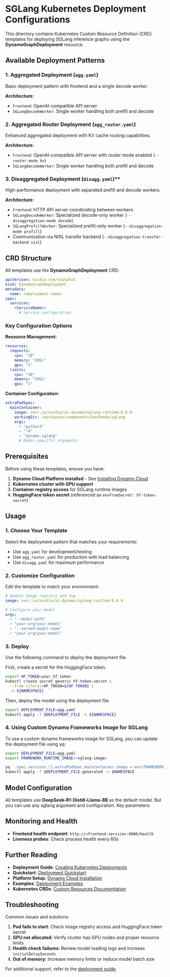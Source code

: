 # SGLang Kubernetes Deployment Configurations

This directory contains Kubernetes Custom Resource Definition (CRD) templates for deploying SGLang inference graphs using the **DynamoGraphDeployment** resource.

## Available Deployment Patterns

### 1. **Aggregated Deployment** (`agg.yaml`)
Basic deployment pattern with frontend and a single decode worker.

**Architecture:**
- `Frontend`: OpenAI-compatible API server
- `SGLangDecodeWorker`: Single worker handling both prefill and decode

### 2. **Aggregated Router Deployment** (`agg_router.yaml`)
Enhanced aggregated deployment with KV cache routing capabilities.

**Architecture:**
- `Frontend`: OpenAI-compatible API server with router mode enabled (`--router-mode kv`)
- `SGLangDecodeWorker`: Single worker handling both prefill and decode

### 3. **Disaggregated Deployment** (`disagg.yaml`)**
High-performance deployment with separated prefill and decode workers.

**Architecture:**
- `Frontend`: HTTP API server coordinating between workers
- `SGLangDecodeWorker`: Specialized decode-only worker (`--disaggregation-mode decode`)
- `SGLangPrefillWorker`: Specialized prefill-only worker (`--disaggregation-mode prefill`)
- Communication via NIXL transfer backend (`--disaggregation-transfer-backend nixl`)

## CRD Structure

All templates use the **DynamoGraphDeployment** CRD:

```yaml
apiVersion: nvidia.com/v1alpha1
kind: DynamoGraphDeployment
metadata:
  name: <deployment-name>
spec:
  services:
    <ServiceName>:
      # Service configuration
```

### Key Configuration Options

**Resource Management:**
```yaml
resources:
  requests:
    cpu: "10"
    memory: "20Gi"
    gpu: "1"
  limits:
    cpu: "10"
    memory: "20Gi"
    gpu: "1"
```

**Container Configuration:**
```yaml
extraPodSpec:
  mainContainer:
    image: nvcr.io/nvidia/ai-dynamo/sglang-runtime:0.6.0
    workingDir: /workspace/components/backends/sglang
    args:
      - "python3"
      - "-m"
      - "dynamo.sglang"
      # Model-specific arguments
```

## Prerequisites

Before using these templates, ensure you have:

1. **Dynamo Cloud Platform installed** - See [Installing Dynamo Cloud](../../../../docs/kubernetes/installation_guide.md)
2. **Kubernetes cluster with GPU support**
3. **Container registry access** for SGLang runtime images
4. **HuggingFace token secret** (referenced as `envFromSecret: hf-token-secret`)

## Usage

### 1. Choose Your Template
Select the deployment pattern that matches your requirements:
- Use `agg.yaml` for development/testing
- Use `agg_router.yaml` for production with load balancing
- Use `disagg.yaml` for maximum performance

### 2. Customize Configuration
Edit the template to match your environment:

```yaml
# Update image registry and tag
image: nvcr.io/nvidia/ai-dynamo/sglang-runtime:0.6.0

# Configure your model
args:
  - "--model-path"
  - "your-org/your-model"
  - "--served-model-name"
  - "your-org/your-model"
```

### 3. Deploy

Use the following command to deploy the deployment file.

First, create a secret for the HuggingFace token.
```bash
export HF_TOKEN=your_hf_token
kubectl create secret generic hf-token-secret \
  --from-literal=HF_TOKEN=${HF_TOKEN} \
  -n ${NAMESPACE}
```

Then, deploy the model using the deployment file.

```bash
export DEPLOYMENT_FILE=agg.yaml
kubectl apply -f $DEPLOYMENT_FILE -n ${NAMESPACE}
```

### 4. Using Custom Dynamo Frameworks Image for SGLang

To use a custom dynamo frameworks image for SGLang, you can update the deployment file using yq:

```bash
export DEPLOYMENT_FILE=agg.yaml
export FRAMEWORK_RUNTIME_IMAGE=<sglang-image>

yq '.spec.services.[].extraPodSpec.mainContainer.image = env(FRAMEWORK_RUNTIME_IMAGE)' $DEPLOYMENT_FILE  > $DEPLOYMENT_FILE.generated
kubectl apply -f $DEPLOYMENT_FILE.generated -n $NAMESPACE
```

## Model Configuration

All templates use **DeepSeek-R1-Distill-Llama-8B** as the default model. But you can use any sglang argument and configuration. Key parameters:

## Monitoring and Health

- **Frontend health endpoint**: `http://<frontend-service>:8000/health`
- **Liveness probes**: Check process health every 60s

## Further Reading

- **Deployment Guide**: [Creating Kubernetes Deployments](../../../../docs/kubernetes/create_deployment.md)
- **Quickstart**: [Deployment Quickstart](../../../../docs/kubernetes/README.md)
- **Platform Setup**: [Dynamo Cloud Installation](../../../../docs/kubernetes/installation_guide.md)
- **Examples**: [Deployment Examples](../../../../docs/examples/README.md)
- **Kubernetes CRDs**: [Custom Resources Documentation](https://kubernetes.io/docs/concepts/extend-kubernetes/api-extension/custom-resources/)

## Troubleshooting

Common issues and solutions:

1. **Pod fails to start**: Check image registry access and HuggingFace token secret
2. **GPU not allocated**: Verify cluster has GPU nodes and proper resource limits
3. **Health check failures**: Review model loading logs and increase `initialDelaySeconds`
4. **Out of memory**: Increase memory limits or reduce model batch size

For additional support, refer to the [deployment guide](../../../../docs/kubernetes/README.md).
